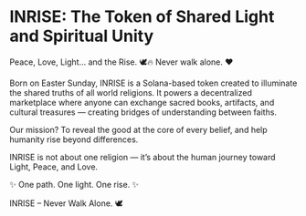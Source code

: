 # INRISE: The Token of Shared Light and Spiritual Unity

Peace, Love, Light... and the Rise. 🕊️🔥 Never walk alone. ❤️

Born on Easter Sunday, INRISE is a Solana-based token created to illuminate the shared truths of all world religions. It powers a decentralized marketplace where anyone can exchange sacred books, artifacts, and cultural treasures — creating bridges of understanding between faiths.

Our mission? To reveal the good at the core of every belief, and help humanity rise beyond differences.

INRISE is not about one religion — it’s about the human journey toward Light, Peace, and Love.

✨ One path. One light. One rise. ✨

INRISE – Never Walk Alone. 🕊️
